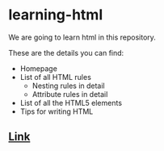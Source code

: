 # learning-html
We are going to learn html in this repository.

These are the details you can find:
- Homepage
- List of all HTML rules
  - Nesting rules in detail
  - Attribute rules in detail
- List of all the HTML5 elements
- Tips for writing HTML

## [Link](https://tsikitsiky.github.io/learning-html/.)
